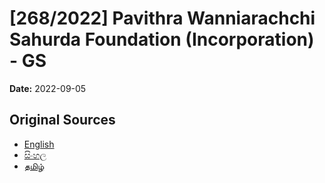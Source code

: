 # [268/2022] Pavithra Wanniarachchi Sahurda Foundation (Incorporation) - GS

**Date:** 2022-09-05

## Original Sources

- [English](https://documents.gov.lk/view/bills/2022/9/268-2022_E.pdf)
- [සිංහල](https://documents.gov.lk/view/bills/2022/9/268-2022_S.pdf)
- [தமிழ்](https://documents.gov.lk/view/bills/2022/9/268-2022_T.pdf)
